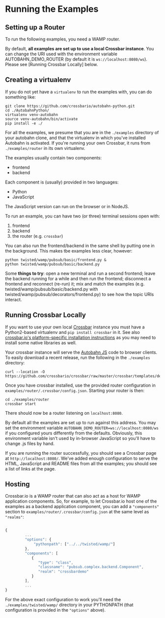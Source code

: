 # Running the Examples

## Setting up a Router

To run the following examples, you need a WAMP router.

By default, **all examples are set up to use a local Crossbar instance**. You can change the URI used with the environment variable AUTOBAHN_DEMO_ROUTER (by default it is `ws://localhost:8080/ws`). Please see [Running Crossbar Locally] below.


## Creating a virtualenv

If you do not yet have a `virtualenv` to run the examples with, you can do something like:

```shell
git clone https://github.com/crossbario/autobahn-python.git
cd ./AutobahnPython/
virtualenv venv-autobahn
source venv-autobahn/bin/activate
pip install -e ./
```

For all the examples, we presume that you are in the `./examples` directory of your autobahn clone, and that the virtualenv in which you've installed Autobahn is activated. If you're running your own Crossbar, it runs from `./examples/router` in its own virtualenv.

The examples usually contain two components:

 * frontend
 * backend

Each component is (usually) provided in two languages:

 * Python
 * JavaScript

The JavaScript version can run on the browser or in NodeJS.

To run an example, you can have two (or three) terminal sessions open with:

 1. frontend
 2. backend
 3. the router (e.g. `crossbar`)

You can also run the frontend/backend in the same shell by putting one in the background. This makes tbe examples less clear, however:

```shell
python twisted/wamp/pubsub/basic/frontend.py &
python twisted/wamp/pubsub/basic/backend.py
```

Some **things to try**: open a new terminal and run a second frontend;  leave the backend running for a while and then run the frontend; disconnect a frontend and reconnect (re-run) it; mix and match the examples (e.g. twisted/wamp/pubsub/basic/backend.py with twisted/wamp/pubsub/decorators/frontend.py) to see how the topic URIs interact.


## Running Crossbar Locally

If you want to use your own local [Crossbar](http://crossbar.io) instance you must have a Python2-based virtualenv and `pip install crossbar` in it. See also [crossbar.io's platform-specific installation instructions](http://crossbar.io/docs/Local-Installation/) as you may need to install some native libraries as well.

Your crossbar instance will serve the [Autobahn JS](http://autobahn.ws/js) code to browser clients. To easily download a recent release, run the following in the `./examples` directory:

```shell
curl --location -O https://github.com/crossbario/crossbar/raw/master/crossbar/templates/default/web/js/autobahn.min.js
```

Once you have crossbar installed, use the provided router configuration in `examples/router/.crossbar/config.json`. Starting your router is then:

```shell
cd ./examples/router
crossbar start
```

There should now be a router listening on `localhost:8080`.

By default all the examples are set up to run against this address. You may set the environment variable `AUTOBAHN_DEMO_ROUTER=ws://localhost:8080/ws` if you configured yours differently from the defaults. Obviously, this environment variable isn't used by in-browser JavaScript so you'll have to change .js files by hand.

If you are running the router successfully, you should see a Crossbar page at `http://localhost:8080/`. We've added enough configuration to serve the HTML, JavaScript and README files from all the examples; you should see a list of links at the page.


## Hosting

Crossbar.io is a WAMP router that can also act as a host for WAMP application components. So, for example, to let Crossbar.io host one of the examples as a backend application component, you can add a `"components"` section to `examples/router/.crossbar/config.json` at the same level as `"realms"`:

```javascript

{
         ...
         "options": {
             "pythonpath": ["../../twisted/wamp/"]
         },
         "components": [
            {
               "type": "class",
               "classname": "pubsub.complex.backend.Component",
               "realm": "crossbardemo"
            }
         ],
         ...
}
```

For the above exact configuration to work you'll need the `./examples/twisted/wamp/` directory in your PYTHONPATH (that configuration is provided in the `"options"` above).